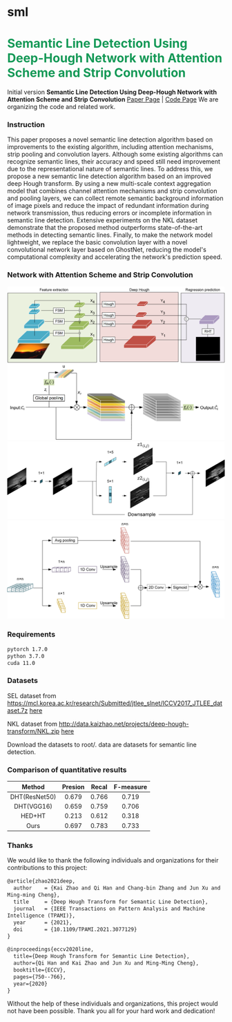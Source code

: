 # sml
<h1 style="align: center; color: #159957">Semantic Line Detection Using Deep-Hough Network with Attention Scheme and Strip Convolution</h1>

Initial version **Semantic Line Detection Using Deep-Hough Network with Attention Scheme and Strip Convolution**
[Paper Page]() | [Code Page](https://github.com/zhizhz/sml) 
We are organizing the code and related work.

### Instruction
This paper proposes a novel semantic line detection algorithm based on improvements to the existing algorithm, including attention mechanisms, strip pooling and convolution layers. Although some existing algorithms can recognize semantic lines, their accuracy and speed still need improvement due to the representational nature of semantic lines. To address this, we propose a new semantic line detection algorithm based on an improved deep Hough transform. By using a new multi-scale context aggregation model that combines channel attention mechanisms and strip convolution and pooling layers, we can collect remote semantic background information of image pixels and reduce the impact of redundant information during network transmission, thus reducing errors or incomplete information in semantic line detection. Extensive experiments on the NKL dataset demonstrate that the proposed method outperforms state-of-the-art methods in detecting semantic lines. Finally, to make the network model lightweight, we replace the basic convolution layer with a novel convolutional network layer based on GhostNet, reducing the model's computational complexity and accelerating the network's prediction speed.
### 
### Network with Attention Scheme and Strip Convolution
![](picture/figure2.png)
![](picture/figure4.png)
![](picture/figure6.png)
![](picture/figure7.png)

### Requirements
``` 
pytorch 1.7.0
python 3.7.0
cuda 11.0
```
### Datasets
SEL dataset from https://mcl.korea.ac.kr/research/Submitted/jtlee_slnet/ICCV2017_JTLEE_dataset.7z [here](https://mcl.korea.ac.kr/research/Submitted/jtlee_slnet/ICCV2017_JTLEE_dataset.7z)

NKL dataset from http://data.kaizhao.net/projects/deep-hough-transform/NKL.zip [here](http://data.kaizhao.net/projects/deep-hough-transform/NKL.zip)

Download the datasets to root/.  data are datasets for semantic line detection.
### Comparison of quantitative results
|        Method |            Presion         |      Recal     | F-measure    |
|:-------------------:|:--------------------------:|:----------------------:|:----------------------:|
|          DHT(ResNet50)|     0.679           |          0.766      |       0.719          |
|       DHT(VGG16)     |        0.659        |             0.759           |       0.706        |
|    HED+HT            |         0.213        |       0.612         |       0.318            |
|         Ours        |          0.697        |        0.783         |        0.733      |


### Thanks
We would like to thank the following individuals and organizations for their contributions to this project:
```
@article{zhao2021deep,
  author    = {Kai Zhao and Qi Han and Chang-bin Zhang and Jun Xu and Ming-ming Cheng},
  title     = {Deep Hough Transform for Semantic Line Detection},
  journal   = {IEEE Transactions on Pattern Analysis and Machine Intelligence (TPAMI)},
  year      = {2021},
  doi       = {10.1109/TPAMI.2021.3077129}
}
```
```
@inproceedings{eccv2020line,
  title={Deep Hough Transform for Semantic Line Detection},
  author={Qi Han and Kai Zhao and Jun Xu and Ming-Ming Cheng},
  booktitle={ECCV},
  pages={750--766},
  year={2020}
}
```
Without the help of these individuals and organizations, this project would not have been possible. Thank you all for your hard work and dedication!

